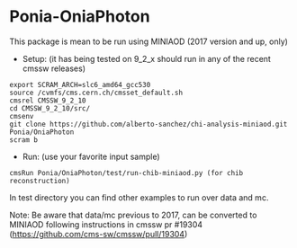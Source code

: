 # Ponia-OniaPhoton

This package is mean to be run using MINIAOD (2017 version and up, only)

* Setup: (it has being tested on 9_2_x should run in any of the recent cmssw releases)

```
export SCRAM_ARCH=slc6_amd64_gcc530
source /cvmfs/cms.cern.ch/cmsset_default.sh
cmsrel CMSSW_9_2_10
cd CMSSW_9_2_10/src/
cmsenv
git clone https://github.com/alberto-sanchez/chi-analysis-miniaod.git Ponia/OniaPhoton
scram b

```

* Run: (use your favorite input sample)

```
cmsRun Ponia/OniaPhoton/test/run-chib-miniaod.py (for chib reconstruction)
```

In test directory you can find other examples to run over data and mc.

Note: Be aware that data/mc previous to 2017, can be converted to MINIAOD
following instructions in cmssw pr #19304 (https://github.com/cms-sw/cmssw/pull/19304)

